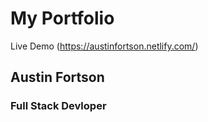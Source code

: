 # My Portfolio

Live Demo (https://austinfortson.netlify.com/) <br>

## Austin Fortson

### Full Stack Devloper